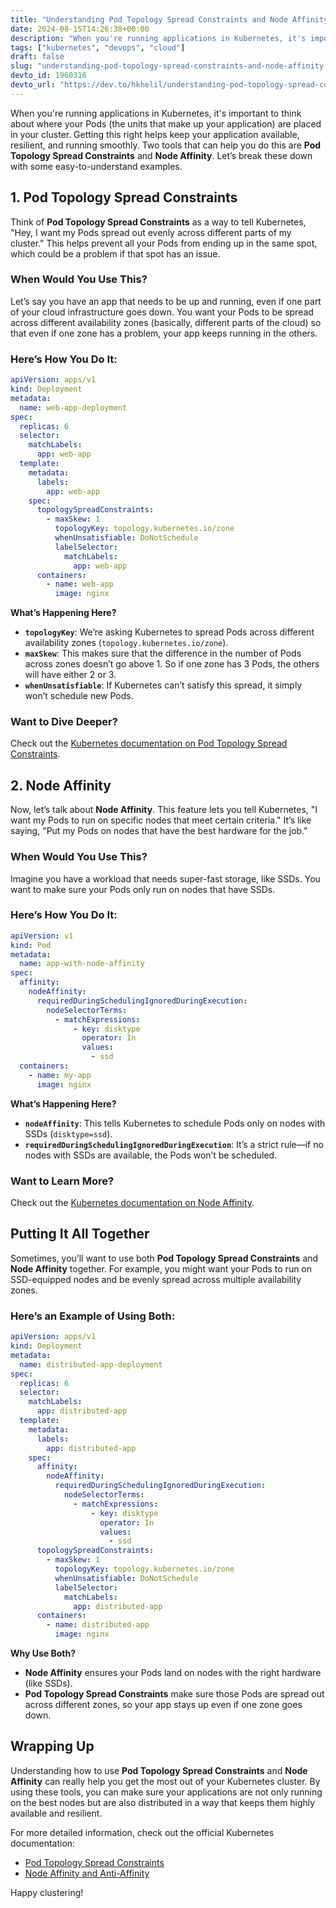```yaml
---
title: "Understanding Pod Topology Spread Constraints and Node Affinity in Kubernetes"
date: 2024-08-15T14:26:38+00:00
description: "When you're running applications in Kubernetes, it's important to think about where your Pods (the..."
tags: ["kubernetes", "devops", "cloud"]
draft: false
slug: "understanding-pod-topology-spread-constraints-and-node-affinity-in-kubernetes-49a2"
devto_id: 1960316
devto_url: "https://dev.to/hkhelil/understanding-pod-topology-spread-constraints-and-node-affinity-in-kubernetes-49a2"
---
```

When you're running applications in Kubernetes, it's important to think about where your Pods (the units that make up your application) are placed in your cluster. Getting this right helps keep your application available, resilient, and running smoothly. Two tools that can help you do this are **Pod Topology Spread Constraints** and **Node Affinity**. Let’s break these down with some easy-to-understand examples.

## 1. Pod Topology Spread Constraints

Think of **Pod Topology Spread Constraints** as a way to tell Kubernetes, "Hey, I want my Pods spread out evenly across different parts of my cluster." This helps prevent all your Pods from ending up in the same spot, which could be a problem if that spot has an issue.

### When Would You Use This?
Let’s say you have an app that needs to be up and running, even if one part of your cloud infrastructure goes down. You want your Pods to be spread across different availability zones (basically, different parts of the cloud) so that even if one zone has a problem, your app keeps running in the others.

### Here’s How You Do It:

```yaml
apiVersion: apps/v1
kind: Deployment
metadata:
  name: web-app-deployment
spec:
  replicas: 6
  selector:
    matchLabels:
      app: web-app
  template:
    metadata:
      labels:
        app: web-app
    spec:
      topologySpreadConstraints:
        - maxSkew: 1
          topologyKey: topology.kubernetes.io/zone
          whenUnsatisfiable: DoNotSchedule
          labelSelector:
            matchLabels:
              app: web-app
      containers:
        - name: web-app
          image: nginx
```

**What’s Happening Here?**
- **`topologyKey`**: We’re asking Kubernetes to spread Pods across different availability zones (`topology.kubernetes.io/zone`).
- **`maxSkew`**: This makes sure that the difference in the number of Pods across zones doesn’t go above 1. So if one zone has 3 Pods, the others will have either 2 or 3.
- **`whenUnsatisfiable`**: If Kubernetes can’t satisfy this spread, it simply won’t schedule new Pods.

### Want to Dive Deeper?
Check out the [Kubernetes documentation on Pod Topology Spread Constraints](https://kubernetes.io/docs/concepts/workloads/pods/pod-topology-spread-constraints/).

## 2. Node Affinity

Now, let’s talk about **Node Affinity**. This feature lets you tell Kubernetes, "I want my Pods to run on specific nodes that meet certain criteria." It’s like saying, "Put my Pods on nodes that have the best hardware for the job."

### When Would You Use This?
Imagine you have a workload that needs super-fast storage, like SSDs. You want to make sure your Pods only run on nodes that have SSDs.

### Here’s How You Do It:

```yaml
apiVersion: v1
kind: Pod
metadata:
  name: app-with-node-affinity
spec:
  affinity:
    nodeAffinity:
      requiredDuringSchedulingIgnoredDuringExecution:
        nodeSelectorTerms:
          - matchExpressions:
              - key: disktype
                operator: In
                values:
                  - ssd
  containers:
    - name: my-app
      image: nginx
```

**What’s Happening Here?**
- **`nodeAffinity`**: This tells Kubernetes to schedule Pods only on nodes with SSDs (`disktype=ssd`).
- **`requiredDuringSchedulingIgnoredDuringExecution`**: It’s a strict rule—if no nodes with SSDs are available, the Pods won’t be scheduled.

### Want to Learn More?
Check out the [Kubernetes documentation on Node Affinity](https://kubernetes.io/docs/concepts/scheduling-eviction/assign-pod-node/#node-affinity).

## Putting It All Together

Sometimes, you’ll want to use both **Pod Topology Spread Constraints** and **Node Affinity** together. For example, you might want your Pods to run on SSD-equipped nodes and be evenly spread across multiple availability zones.

### Here’s an Example of Using Both:

```yaml
apiVersion: apps/v1
kind: Deployment
metadata:
  name: distributed-app-deployment
spec:
  replicas: 6
  selector:
    matchLabels:
      app: distributed-app
  template:
    metadata:
      labels:
        app: distributed-app
    spec:
      affinity:
        nodeAffinity:
          requiredDuringSchedulingIgnoredDuringExecution:
            nodeSelectorTerms:
              - matchExpressions:
                  - key: disktype
                    operator: In
                    values:
                      - ssd
      topologySpreadConstraints:
        - maxSkew: 1
          topologyKey: topology.kubernetes.io/zone
          whenUnsatisfiable: DoNotSchedule
          labelSelector:
            matchLabels:
              app: distributed-app
      containers:
        - name: distributed-app
          image: nginx
```

**Why Use Both?**
- **Node Affinity** ensures your Pods land on nodes with the right hardware (like SSDs).
- **Pod Topology Spread Constraints** make sure those Pods are spread out across different zones, so your app stays up even if one zone goes down.

## Wrapping Up

Understanding how to use **Pod Topology Spread Constraints** and **Node Affinity** can really help you get the most out of your Kubernetes cluster. By using these tools, you can make sure your applications are not only running on the best nodes but are also distributed in a way that keeps them highly available and resilient.

For more detailed information, check out the official Kubernetes documentation:
- [Pod Topology Spread Constraints](https://kubernetes.io/docs/concepts/workloads/pods/pod-topology-spread-constraints/)
- [Node Affinity and Anti-Affinity](https://kubernetes.io/docs/concepts/scheduling-eviction/assign-pod-node/#node-affinity)

Happy clustering!
